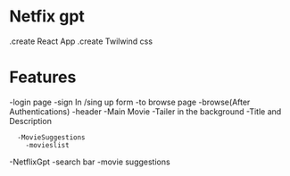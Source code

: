 # Netfix gpt
.create React App
.create Twilwind css


# Features
-login page
    -sign In /sing up form
    -to browse page 
-browse(After Authentications)
  -header
  -Main Movie
      -Tailer in the background
      -Title and Description

      -MovieSuggestions
        -movieslist

-NetflixGpt
    -search bar
    -movie suggestions
